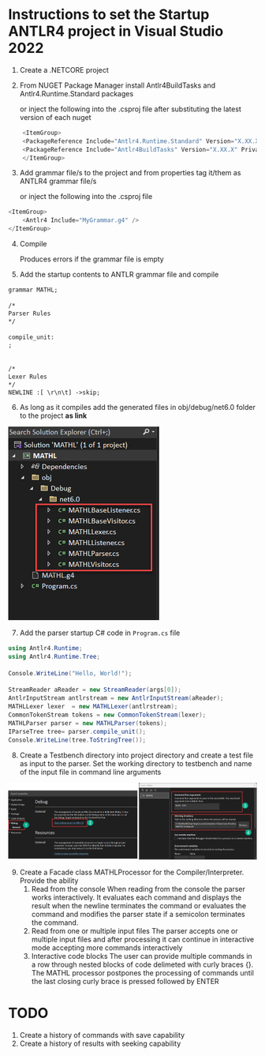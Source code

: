 # Instructions to set the Startup ANTLR4 project in Visual Studio 2022
1) Create a .NETCORE project
2) From NUGET Package Manager install Antlr4BuildTasks and Antlr4.Runtime.Standard packages
   
   or inject the following into the .csproj file after substituting the latest version of each nuget
```c#
    <ItemGroup>
    <PackageReference Include="Antlr4.Runtime.Standard" Version="X.XX.X" />
    <PackageReference Include="Antlr4BuildTasks" Version="X.XX.X" PrivateAssets="all" />
    </ItemGroup>
```
3) Add grammar file/s to the project and from properties tag it/them as ANTLR4 grammar file/s
   
   or inject the following into the .csproj file 
```c#
<ItemGroup>
    <Antlr4 Include="MyGrammar.g4" />
</ItemGroup>
```
4) Compile

    Produces errors if the grammar file is empty
    
5) Add the startup contents to ANTLR grammar file and compile
```
grammar MATHL;

/* 
Parser Rules
*/

compile_unit:
;


/*
Lexer Rules
*/
NEWLINE :[ \r\n\t] ->skip;
```
6) As long as it compiles add the generated files in obj/debug/net6.0 folder to the project **as link**

![Solution Explorer after adding generated files](./Images/SolutionExplorer_AddGeneratedFilesFromObjFolder.jpg )

7) Add the parser startup C# code in ```Program.cs``` file

```c#
using Antlr4.Runtime;
using Antlr4.Runtime.Tree;

Console.WriteLine("Hello, World!");

StreamReader aReader = new StreamReader(args[0]);
AntlrInputStream antlrstream = new AntlrInputStream(aReader);
MATHLLexer lexer  = new MATHLLexer(antlrstream);
CommonTokenStream tokens = new CommonTokenStream(lexer);
MATHLParser parser = new MATHLParser(tokens);
IParseTree tree= parser.compile_unit();
Console.WriteLine(tree.ToStringTree());
```

8) Create a Testbench directory into project directory and create a test file as input to the parser. Set the working directory to testbench and name of the input file in command line arguments


![Solution Explorer after adding generated files](./Images/ProjectProperties_SetWorkingDirectoryAndCommandlineArguments.jpg )

9) Create a Facade class MATHLProcessor for the Compiler/Interpreter. Provide the ability
    1. Read from the console
        When reading from the console the parser works interactively. It evaluates 
        each command and displays the result when the newline terminates the command
        or evaluates the command and modifies the parser state if a semicolon terminates
        the command.
    2. Read from one or multiple input files
        The parser accepts one or multiple input files and after processing it can 
        continue in interactive mode accepting more commands interactively
    3. Interactive code blocks
        The user can provide multiple commands in a row through nested blocks of code delimeted with
        curly braces {}. The MATHL processor postpones the processing of commands until the last
        closing curly brace is pressed followed by ENTER
        
# TODO
1. Create a history of commands with save capability
2. Create a history of results with seeking capability





